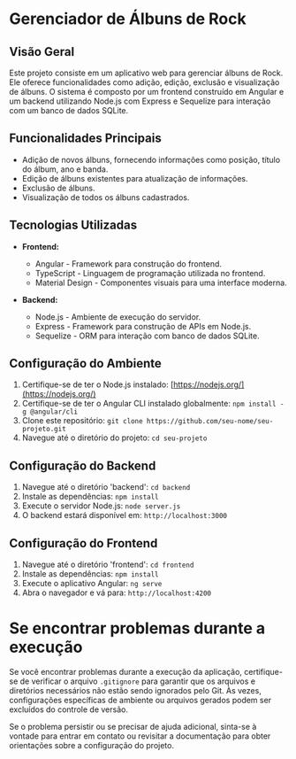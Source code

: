 # Gerenciador de Álbuns de Rock

## Visão Geral
Este projeto consiste em um aplicativo web para gerenciar álbuns de Rock. Ele oferece funcionalidades como adição, edição, exclusão e visualização de álbuns. O sistema é composto por um frontend construído em Angular e um backend utilizando Node.js com Express e Sequelize para interação com um banco de dados SQLite.

## Funcionalidades Principais
- Adição de novos álbuns, fornecendo informações como posição, título do álbum, ano e banda.
- Edição de álbuns existentes para atualização de informações.
- Exclusão de álbuns.
- Visualização de todos os álbuns cadastrados.

## Tecnologias Utilizadas
- **Frontend:**
  - Angular - Framework para construção do frontend.
  - TypeScript - Linguagem de programação utilizada no frontend.
  - Material Design - Componentes visuais para uma interface moderna.

- **Backend:**
  - Node.js - Ambiente de execução do servidor.
  - Express - Framework para construção de APIs em Node.js.
  - Sequelize - ORM para interação com banco de dados SQLite.

## Configuração do Ambiente
1. Certifique-se de ter o Node.js instalado: [https://nodejs.org/](https://nodejs.org/)
2. Certifique-se de ter o Angular CLI instalado globalmente: `npm install -g @angular/cli`
3. Clone este repositório: `git clone https://github.com/seu-nome/seu-projeto.git`
4. Navegue até o diretório do projeto: `cd seu-projeto`

## Configuração do Backend
1. Navegue até o diretório 'backend': `cd backend`
2. Instale as dependências: `npm install`
3. Execute o servidor Node.js: `node server.js`
4. O backend estará disponível em: `http://localhost:3000`

## Configuração do Frontend
1. Navegue até o diretório 'frontend': `cd frontend`
2. Instale as dependências: `npm install`
3. Execute o aplicativo Angular: `ng serve`
4. Abra o navegador e vá para: `http://localhost:4200`

# Se encontrar problemas durante a execução

Se você encontrar problemas durante a execução da aplicação, certifique-se de verificar o arquivo `.gitignore` para garantir que os arquivos e diretórios necessários não estão sendo ignorados pelo Git. Às vezes, configurações específicas de ambiente ou arquivos gerados podem ser excluídos do controle de versão.

Se o problema persistir ou se precisar de ajuda adicional, sinta-se à vontade para entrar em contato ou revisitar a documentação para obter orientações sobre a configuração do projeto.

